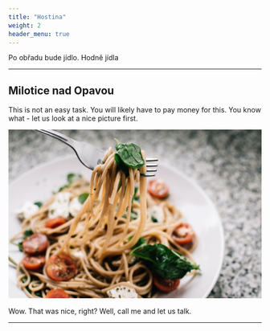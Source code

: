 ```yaml
---
title: "Hostina"
weight: 2
header_menu: true
---
```


Po obřadu bude jídlo. Hodně jídla

---

## Milotice nad Opavou

This is not an easy task. You will likely have to pay money for this. You know what - let us look at a nice picture first.

![Nice picture to make you pay me ;-)](images/selective-focus-photography-of-pasta-with-tomato-and-basil-1279330.jpg)

Wow. That was nice, right? Well, call me and let us talk.

---
